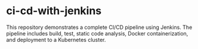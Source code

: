 # ci-cd-with-jenkins
This repository demonstrates a complete CI/CD pipeline using Jenkins. The pipeline includes build, test, static code analysis, Docker containerization, and deployment to a Kubernetes cluster.
